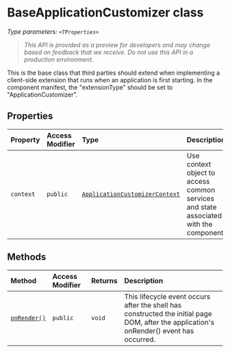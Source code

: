 # BaseApplicationCustomizer <TProperties> class



_Type parameters: `<TProperties>`_

> _This API is provided as a preview for developers and may change based on feedback that we receive.  Do not use this API in a production environment._

This is the base class that third parties should extend when implementing a client-side extension that runs when an application is first starting. In the component manifest, the "extensionType" should be set to "ApplicationCustomizer".



## Properties

| Property	   | Access Modifier | Type	| Description|
|:-------------|:----|:-------|:-----------|
|`context`     | `public` | [`ApplicationCustomizerContext`](../../sp-application-base/class/applicationcustomizercontext.md) | Use context object to access common services and state associated with the component. |




## Methods

| Method	   | Access Modifier | Returns	| Description|
|:-------------|:----|:-------|:-----------|
|[`onRender()`](onrender-baseapplicationcustomizer.md)     | `public` | `void` | This lifecycle event occurs after the shell has constructed the initial page DOM, after the application's onRender() event has occurred. |





